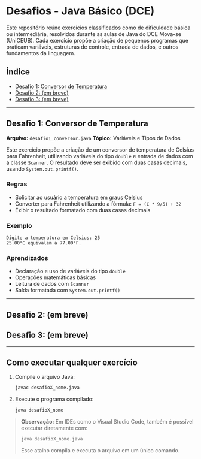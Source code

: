 # Desafios - Java Básico (DCE)

Este repositório reúne exercícios classificados como de dificuldade básica ou intermediária, resolvidos durante as aulas de Java do DCE Mova-se (UniCEUB). Cada exercício propõe a criação de pequenos programas que praticam variáveis, estruturas de controle, entrada de dados, e outros fundamentos da linguagem.

## Índice

* [Desafio 1: Conversor de Temperatura](#desafio-1-conversor-de-temperatura)
* [Desafio 2: (em breve)](#desafio-2-em-breve)
* [Desafio 3: (em breve)](#desafio-3-em-breve)

---

## Desafio 1: Conversor de Temperatura

**Arquivo:** `desafio1_conversor.java`
**Tópico:** Variáveis e Tipos de Dados

Este exercício propõe a criação de um conversor de temperatura de Celsius para Fahrenheit, utilizando variáveis do tipo `double` e entrada de dados com a classe `Scanner`. O resultado deve ser exibido com duas casas decimais, usando `System.out.printf()`.

### Regras

* Solicitar ao usuário a temperatura em graus Celsius
* Converter para Fahrenheit utilizando a fórmula:
  `F = (C * 9/5) + 32`
* Exibir o resultado formatado com duas casas decimais

### Exemplo

```plaintext
Digite a temperatura em Celsius: 25
25.00°C equivalem a 77.00°F.
```

### Aprendizados

* Declaração e uso de variáveis do tipo `double`
* Operações matemáticas básicas
* Leitura de dados com `Scanner`
* Saída formatada com `System.out.printf()`

---

## Desafio 2: (em breve)

## Desafio 3: (em breve)

---

## Como executar qualquer exercício

1. Compile o arquivo Java:

   ```bash
   javac desafioX_nome.java
   ```

2. Execute o programa compilado:

   ```bash
   java desafioX_nome
   ```

> **Observação:** Em IDEs como o Visual Studio Code, também é possível executar diretamente com:
>
> ```bash
> java desafioX_nome.java
> ```
>
> Esse atalho compila e executa o arquivo em um único comando.
